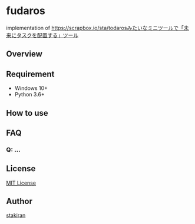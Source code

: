 # fudaros
implementation of https://scrapbox.io/sta/todarosみたいなミニツールで「未来にタスクを配置する」ツール

## Overview

## Requirement
- Windows 10+
- Python 3.6+

## How to use

## FAQ

### Q: ...

## License
[MIT License](LICENSE)

## Author
[stakiran](https://github.com/stakiran)
